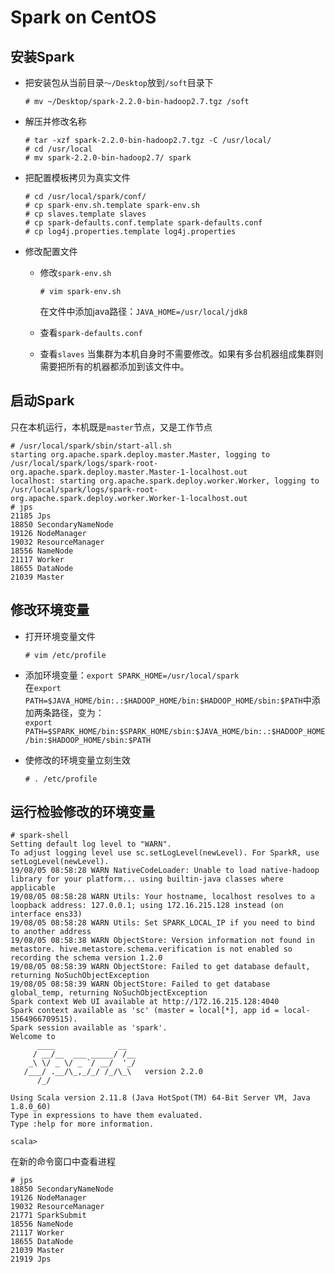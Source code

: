 # Spark on CentOS

## 安装Spark

- 把安装包从当前目录`～/Desktop`放到`/soft`目录下
  ```
  # mv ~/Desktop/spark-2.2.0-bin-hadoop2.7.tgz /soft
  ```
  
- 解压并修改名称
  ```
  # tar -xzf spark-2.2.0-bin-hadoop2.7.tgz -C /usr/local/
  # cd /usr/local
  # mv spark-2.2.0-bin-hadoop2.7/ spark
  ```

- 把配置模板拷贝为真实文件
    ```
    # cd /usr/local/spark/conf/
    # cp spark-env.sh.template spark-env.sh
    # cp slaves.template slaves
    # cp spark-defaults.conf.template spark-defaults.conf
    # cp log4j.properties.template log4j.properties
    ```
- 修改配置文件
  - 修改`spark-env.sh`
    ```
    # vim spark-env.sh
    ```
    在文件中添加java路径：`JAVA_HOME=/usr/local/jdk8`
    
  - 查看`spark-defaults.conf`
  
  - 查看`slaves`
    当集群为本机自身时不需要修改。如果有多台机器组成集群则需要把所有的机器都添加到该文件中。
    
## 启动Spark
只在本机运行，本机既是`master`节点，又是工作节点
```
# /usr/local/spark/sbin/start-all.sh
starting org.apache.spark.deploy.master.Master, logging to /usr/local/spark/logs/spark-root-org.apache.spark.deploy.master.Master-1-localhost.out
localhost: starting org.apache.spark.deploy.worker.Worker, logging to /usr/local/spark/logs/spark-root-org.apache.spark.deploy.worker.Worker-1-localhost.out
# jps
21185 Jps
18850 SecondaryNameNode
19126 NodeManager
19032 ResourceManager
18556 NameNode
21117 Worker
18655 DataNode
21039 Master
```

## 修改环境变量

- 打开环境变量文件
  ```
  # vim /etc/profile
  ```
- 添加环境变量：`export SPARK_HOME=/usr/local/spark`   
  在`export PATH=$JAVA_HOME/bin:.:$HADOOP_HOME/bin:$HADOOP_HOME/sbin:$PATH`中添加两条路径，变为：   
  `export PATH=$SPARK_HOME/bin:$SPARK_HOME/sbin:$JAVA_HOME/bin:.:$HADOOP_HOME/bin:$HADOOP_HOME/sbin:$PATH`

- 使修改的环境变量立刻生效
  ```
  # . /etc/profile
  ```

## 运行检验修改的环境变量

```
# spark-shell
Setting default log level to "WARN".
To adjust logging level use sc.setLogLevel(newLevel). For SparkR, use setLogLevel(newLevel).
19/08/05 08:58:28 WARN NativeCodeLoader: Unable to load native-hadoop library for your platform... using builtin-java classes where applicable
19/08/05 08:58:28 WARN Utils: Your hostname, localhost resolves to a loopback address: 127.0.0.1; using 172.16.215.128 instead (on interface ens33)
19/08/05 08:58:28 WARN Utils: Set SPARK_LOCAL_IP if you need to bind to another address
19/08/05 08:58:38 WARN ObjectStore: Version information not found in metastore. hive.metastore.schema.verification is not enabled so recording the schema version 1.2.0
19/08/05 08:58:39 WARN ObjectStore: Failed to get database default, returning NoSuchObjectException
19/08/05 08:58:39 WARN ObjectStore: Failed to get database global_temp, returning NoSuchObjectException
Spark context Web UI available at http://172.16.215.128:4040
Spark context available as 'sc' (master = local[*], app id = local-1564966709515).
Spark session available as 'spark'.
Welcome to
      ____              __
     / __/__  ___ _____/ /__
    _\ \/ _ \/ _ `/ __/  '_/
   /___/ .__/\_,_/_/ /_/\_\   version 2.2.0
      /_/
         
Using Scala version 2.11.8 (Java HotSpot(TM) 64-Bit Server VM, Java 1.8.0_60)
Type in expressions to have them evaluated.
Type :help for more information.

scala> 
```
在新的命令窗口中查看进程
```
# jps
18850 SecondaryNameNode
19126 NodeManager
19032 ResourceManager
21771 SparkSubmit
18556 NameNode
21117 Worker
18655 DataNode
21039 Master
21919 Jps
```


